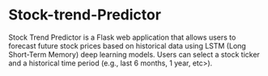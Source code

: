 # Stock-trend-Predictor
Stock Trend Predictor is a Flask web application that allows users to forecast future stock prices based on historical data using LSTM (Long Short-Term Memory) deep learning models. Users can select a stock ticker and a historical time period (e.g., last 6 months, 1 year, etc>).

